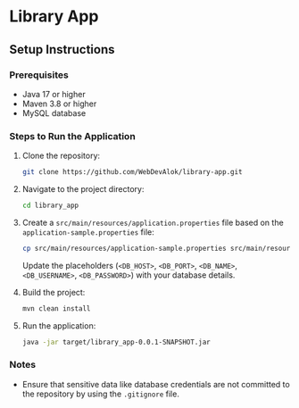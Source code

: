 # Library App

## Setup Instructions

### Prerequisites
- Java 17 or higher
- Maven 3.8 or higher
- MySQL database

### Steps to Run the Application
1. Clone the repository:
   ```bash
   git clone https://github.com/WebDevAlok/library-app.git
   ```
2. Navigate to the project directory:
   ```bash
   cd library_app
   ```
3. Create a `src/main/resources/application.properties` file based on the `application-sample.properties` file:
   ```bash
   cp src/main/resources/application-sample.properties src/main/resources/application.properties
   ```
   Update the placeholders (`<DB_HOST>`, `<DB_PORT>`, `<DB_NAME>`, `<DB_USERNAME>`, `<DB_PASSWORD>`) with your database details.

4. Build the project:
   ```bash
   mvn clean install
   ```
5. Run the application:
   ```bash
   java -jar target/library_app-0.0.1-SNAPSHOT.jar
   ```

### Notes
- Ensure that sensitive data like database credentials are not committed to the repository by using the `.gitignore` file.
